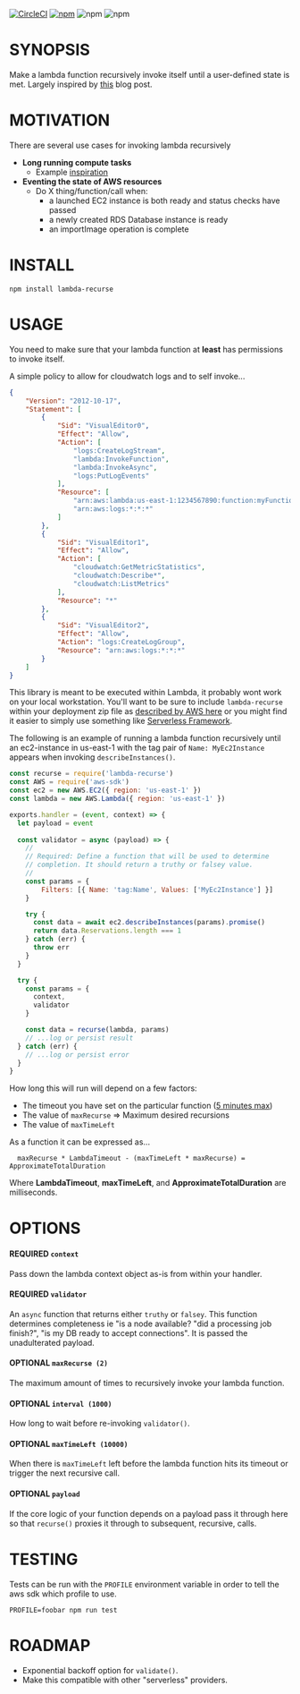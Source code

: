 [![CircleCI](https://circleci.com/gh/MindPointGroup/lambda-recurse.svg?style=svg)](https://circleci.com/gh/MindPointGroup/lambda-recurse)
[![npm](https://img.shields.io/npm/dt/lambda-recurse.svg)](https://www.npmjs.com/package/lambda-recurse)
![npm](https://img.shields.io/npm/l/lambda-recurse.svg)
![npm](https://img.shields.io/npm/v/lambda-recurse.svg)

# SYNOPSIS
Make a lambda function recursively invoke itself until a user-defined state is
met. Largely inspired by [this][0] blog post.

# MOTIVATION
There are several use cases for invoking lambda recursively

* **Long running compute tasks**
  * Example [inspiration][1]
* **Eventing the state of AWS resources**
  * Do X thing/function/call when:
    * a launched EC2 instance is both ready and status checks have passed
    * a newly created RDS Database instance is ready
    * an importImage operation is complete

# INSTALL
`npm install lambda-recurse`

# USAGE
You need to make sure that your lambda function at **least** has permissions to
invoke itself.

A simple policy to allow for cloudwatch logs and to self invoke...

```json
{
    "Version": "2012-10-17",
    "Statement": [
        {
            "Sid": "VisualEditor0",
            "Effect": "Allow",
            "Action": [
                "logs:CreateLogStream",
                "lambda:InvokeFunction",
                "lambda:InvokeAsync",
                "logs:PutLogEvents"
            ],
            "Resource": [
                "arn:aws:lambda:us-east-1:1234567890:function:myFunction",
                "arn:aws:logs:*:*:*"
            ]
        },
        {
            "Sid": "VisualEditor1",
            "Effect": "Allow",
            "Action": [
                "cloudwatch:GetMetricStatistics",
                "cloudwatch:Describe*",
                "cloudwatch:ListMetrics"
            ],
            "Resource": "*"
        },
        {
            "Sid": "VisualEditor2",
            "Effect": "Allow",
            "Action": "logs:CreateLogGroup",
            "Resource": "arn:aws:logs:*:*:*"
        }
    ]
}
```

This library is meant to be executed within Lambda, it probably wont work on
your local workstation. You'll want to be sure to include `lambda-recurse`
within your deployment zip file as [described by AWS here][2] or you might
find it easier to simply use something like [Serverless Framework][3].

The following is an example of running a lambda function recursively until an
ec2-instance in us-east-1 with the tag pair of `Name: MyEc2Instance` appears
when invoking `describeInstances()`.

```js
const recurse = require('lambda-recurse')
const AWS = require('aws-sdk')
const ec2 = new AWS.EC2({ region: 'us-east-1' })
const lambda = new AWS.Lambda({ region: 'us-east-1' })

exports.handler = (event, context) => {
  let payload = event
  
  const validator = async (payload) => {
    //
    // Required: Define a function that will be used to determine
    // completion. It should return a truthy or falsey value.
    //
    const params = {
    	Filters: [{ Name: 'tag:Name', Values: ['MyEc2Instance'] }]
    }

    try {
      const data = await ec2.describeInstances(params).promise()
      return data.Reservations.length === 1
    } catch (err) {
      throw err
    }
  }

  try {
    const params = {
      context,
      validator
    }

    const data = recurse(lambda, params)
    // ...log or persist result
  } catch (err) {
    // ...log or persist error
  }
}
```

How long this will run will depend on a few factors:
- The timeout you have set on the particular function ([5 minutes max][4])
- The value of `maxRecurse` => Maximum desired recursions
- The value of `maxTimeLeft`

As a function it can be expressed as...

```
  maxRecurse * LambdaTimeout - (maxTimeLeft * maxRecurse) = ApproximateTotalDuration
```

Where **LambdaTimeout**, **maxTimeLeft**, and **ApproximateTotalDuration** are
milliseconds.

# OPTIONS

#### **REQUIRED** `context`
Pass down the lambda context object as-is from within your handler.

#### **REQUIRED** `validator`
An `async` function that returns either `truthy` or `falsey`. This function
determines completeness ie "is a node available? "did a processing job finish?",
"is my DB ready to accept connections". It is passed the unadulterated payload.

#### **OPTIONAL** `maxRecurse (2)`
The maximum amount of times to recursively invoke your lambda function.

#### **OPTIONAL** `interval (1000)`
How long to wait before re-invoking `validator()`.

#### **OPTIONAL** `maxTimeLeft (10000)`
When there is `maxTimeLeft` left before the lambda function hits its timeout or
trigger the next recursive call.

#### **OPTIONAL** `payload`
If the core logic of your function depends on a payload pass it through here so
that `recurse()` proxies it through to subsequent, recursive, calls.

# TESTING
Tests can be run with the `PROFILE` environment variable in order to tell the aws
sdk which profile to use.

```
PROFILE=foobar npm run test
```

# ROADMAP
- Exponential backoff option for `validate()`.
- Make this compatible with other "serverless" providers.

[0]:https://hackernoon.com/write-recursive-aws-lambda-functions-the-right-way-4a4b5ae633b6
[1]:https://github.com/theburningmonk/lambda-recursive-s3-demo/blob/master/batch-processor.js
[2]:https://docs.aws.amazon.com/lambda/latest/dg/nodejs-create-deployment-pkg.html
[3]:https://serverless.com/
[4]:https://docs.aws.amazon.com/lambda/latest/dg/limits.html
